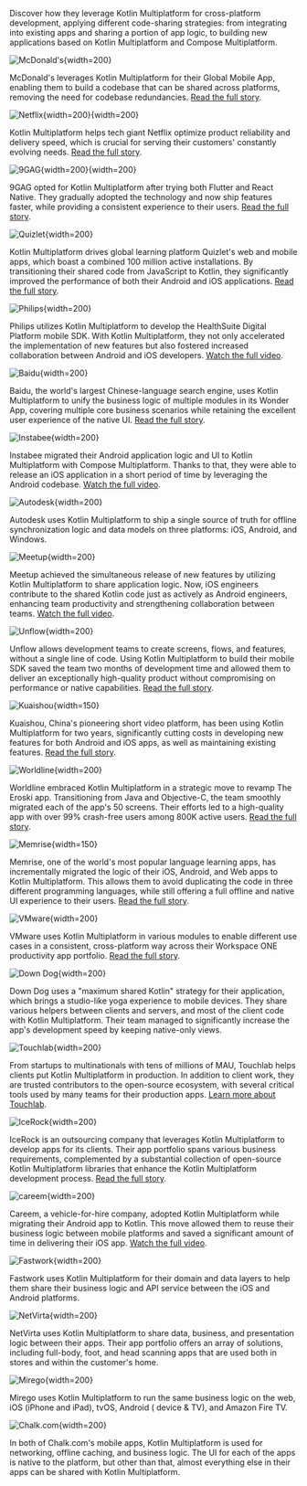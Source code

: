 [//]: # (title: Case studies)

Discover how they leverage Kotlin Multiplatform for cross-platform development, applying different code-sharing
strategies: from integrating into existing apps and sharing a portion of app logic, to building new applications based
on Kotlin Multiplatform and Compose Multiplatform.

![McDonald's](mcdonalds.svg){width=200}

McDonald's leverages Kotlin Multiplatform for their Global Mobile App, enabling them to build a codebase that can be
shared across platforms, removing the need for codebase
redundancies. [Read the full story](https://medium.com/mcdonalds-technical-blog/mobile-multiplatform-development-at-mcdonalds-3b72c8d44ebc).

![Netflix](netflix.svg){width=200}{width=200}

Kotlin Multiplatform helps tech giant Netflix optimize product reliability and delivery speed, which is crucial for
serving their customers' constantly evolving
needs. [Read the full story](https://netflixtechblog.com/netflix-android-and-ios-studio-apps-kotlin-multiplatform-d6d4d8d25d23).

![9GAG](nine-gag.svg){width=200}{width=200}

9GAG opted for Kotlin Multiplatform after trying both Flutter and React Native. They gradually adopted the technology
and now ship features faster, while providing a consistent experience to their
users. [Read the full story](https://raymondctc.medium.com/adopting-kotlin-multiplatform-mobile-kmm-on-9gag-app-dfe526d9ce04).

![Quizlet](quizlet.svg){width=200}

Kotlin Multiplatform drives global learning platform Quizlet's web and mobile apps, which boast a combined 100 million
active installations. By transitioning their shared code from JavaScript to Kotlin, they significantly improved the
performance of both their Android and iOS
applications. [Read the full story](https://quizlet.com/blog/shared-code-kotlin-multiplatform).

![Philips](philips.svg){width=200}

Philips utilizes Kotlin Multiplatform to develop the HealthSuite Digital Platform mobile SDK. With Kotlin Multiplatform,
they not only accelerated the implementation of new features but also fostered increased collaboration between Android
and iOS developers. [Watch the full video](https://www.youtube.com/watch?v=hZPL8QqiLi8).

![Baidu](baidu.svg){width=200}

Baidu, the world's largest Chinese-language search engine, uses Kotlin Multiplatform to unify the business logic of
multiple modules in its Wonder App, covering multiple core business scenarios while retaining the excellent user
experience of the native
UI. [Read the full story](https://medium.com/@yuanguozheng/kmm-in-wonder-app-from-baidu-d5073caf8156).

![Instabee](instabee.svg){width=200}

Instabee migrated their Android application logic and UI to Kotlin Multiplatform with Compose Multiplatform. Thanks to
that, they were able to release an iOS application in a short period of time by leveraging the Android
codebase. [Watch the full video](https://www.youtube.com/watch?v=YsQ-2lQYQ8M).

![Autodesk](autodesk.svg){width=200}

Autodesk uses Kotlin Multiplatform to ship a single source of truth for offline synchronization logic and data models on
three platforms: iOS, Android, and Windows.

![Meetup](meetup.svg){width=200}

Meetup achieved the simultaneous release of new features by utilizing Kotlin Multiplatform to share application logic.
Now, iOS engineers contribute to the shared Kotlin code just as actively as Android engineers, enhancing team
productivity and strengthening collaboration between
teams. [Watch the full video](https://www.youtube.com/watch?v=GtJBS7B3eyM).

![Unflow](unflow.svg){width=200}

Unflow allows development teams to create screens, flows, and features, without a single line of code. Using Kotlin
Multiplatform to build their mobile SDK saved the team two months of development time and allowed them to deliver an
exceptionally high-quality product without compromising on performance or native
capabilities. [Read the full story](https://www.unflow.com/post/kotlin-multiplatform-mobile).

![Kuaishou](kuaishou.svg){width=150}

Kuaishou, China's pioneering short video platform, has been using Kotlin Multiplatform for two years, significantly
cutting costs in developing new features for both Android and iOS apps, as well as maintaining existing
features. [Read the full story](https://medium.com/@xiang.j9501/case-studies-kuaiying-kotlin-multiplatform-mobile-268e325f8610).

![Worldline](worldline.svg){width=200}

Worldline embraced Kotlin Multiplatform in a strategic move to revamp The Eroski app. Transitioning from Java and
Objective-C, the team smoothly migrated each of the app's 50 screens. Their efforts led to a high-quality app with over
99% crash-free users among 800K active
users. [Read the full story](https://blog.worldline.tech/2022/01/26/kotlin_multiplatform.html).

![Memrise](memrise.svg){width=150}

Memrise, one of the world's most popular language learning apps, has incrementally migrated the logic of their iOS,
Android, and Web apps to Kotlin Multiplatform. This allows them to avoid duplicating the code in three different
programming languages, while still offering a full offline and native UI experience to their
users. [Read the full story](https://engineering.memrise.com/kotlin-multiplatform-memrise-3764b5a4a0db).

![VMware](vmware.svg){width=200}

VMware uses Kotlin Multiplatform in various modules to enable different use cases in a consistent, cross-platform way
across their Workspace ONE productivity app
portfolio. [Read the full story](https://medium.com/vmware-end-user-computing/adopting-a-cross-platform-strategy-for-mobile-apps-59495ffa23b0).

![Down Dog](down-dog.svg){width=200}

Down Dog uses a "maximum shared Kotlin" strategy for their application, which brings a studio-like yoga experience to
mobile devices. They share various helpers between clients and servers, and most of the client code with Kotlin
Multiplatform. Their team managed to significantly increase the app's development speed by keeping native-only views.

![Touchlab](touchlab.svg){width=200}

From startups to multinationals with tens of millions of MAU, Touchlab helps clients put Kotlin Multiplatform in production.
In addition to client work, they are trusted contributors to the open-source ecosystem, with several critical tools used
by many teams for their production apps. [Learn more about Touchlab](https://touchlab.co/page/tlcasestudy).

![IceRock](ice-rock.svg){width=200}

IceRock is an outsourcing company that leverages Kotlin Multiplatform to develop apps for its clients. Their app
portfolio spans various business requirements, complemented by a substantial collection of open-source Kotlin
Multiplatform libraries that enhance the Kotlin Multiplatform development
process. [Read the full story](https://medium.com/icerock).

![careem](careem.svg){width=200}

Careem, a vehicle-for-hire company, adopted Kotlin Multiplatform while migrating their Android app to Kotlin. This move
allowed them to reuse their business logic between mobile platforms and saved a significant amount of time in delivering
their iOS
app. [Watch the full video](https://www.youtube.com/watch?v=DcO9psUh4LI&source_ve_path=MjM4NTE&feature=emb_title).

![Fastwork](fastwork.svg){width=200}

Fastwork uses Kotlin Multiplatform for their domain and data layers to help them share their business logic and API
service between the iOS and Android platforms.

![NetVirta](net-virta.svg){width=200}

NetVirta uses Kotlin Multiplatform to share data, business, and presentation logic between their apps. Their app
portfolio offers an array of solutions, including full-body, foot, and head scanning apps that are used both in stores
and within the customer's home.

![Mirego](mirego.svg){width=200}

Mirego uses Kotlin Multiplatform to run the same business logic on the web, iOS (iPhone and iPad), tvOS, Android (
device & TV), and Amazon Fire TV.

![Chalk.com](chalk-com.svg){width=200}

In both of Chalk.com's mobile apps, Kotlin Multiplatform is used for networking, offline caching, and business logic.
The UI for each of the apps is native to the platform, but other than that, almost everything else in their apps can be
shared with Kotlin Multiplatform.
